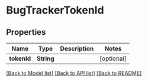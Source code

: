 # BugTrackerTokenId

## Properties
Name | Type | Description | Notes
------------ | ------------- | ------------- | -------------
**tokenId** | **String** |  | [optional] 

[[Back to Model list]](../README.md#documentation-for-models) [[Back to API list]](../README.md#documentation-for-api-endpoints) [[Back to README]](../README.md)


